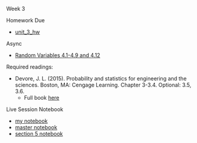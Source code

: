 Week 3

Homework Due
* [unit_3_hw](./unit_3_hw/Kevin_Hartman_unit_3_hw.pdf)

Async
* [Random Variables 4.1-4.9 and 4.12](https://learn.datascience.berkeley.edu/ap/courses/267/sections/283e2e3a-e711-41fb-b042-64d28352a50a/coursework/courseModule/8ef8e47b-dfce-43a5-b7d8-4214919337b0)

Required readings:
* Devore, J. L. (2015). Probability and statistics for engineering and the sciences. Boston, MA: Cengage Learning. Chapter 3-3.4. Optional: 3.5, 3.6.
  * Full book [here](./../Books/probability_and_statistics_for_engineering_and_the_sciences.pdf)

Live Session Notebook
* [my notebook](./unit_4_ls_pt_1/unit_4_ls_part_1.ipynb)
* [master notebook](./unit_4_ls_pt_1/unit_4_ls_part_1_sol.ipynb)
* [section 5 notebook](./unit_4_ls_pt_1/unit_4_ls_part_1_sect_5.ipynb)

